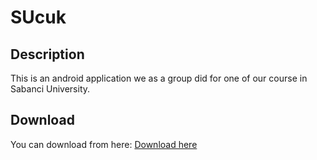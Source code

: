 # SUcuk

## Description

This is an android application we as a group did for one of our course in Sabanci University.

## Download

You can download from here: 
[Download here](https://github.com/arkantoxsz12/SUcuk/releases)
